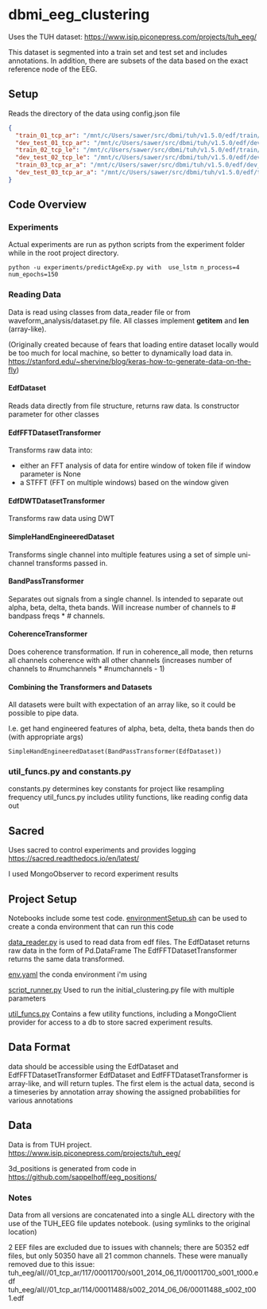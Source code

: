 # dbmi_eeg_clustering
Uses the TUH dataset:  https://www.isip.piconepress.com/projects/tuh_eeg/

This dataset is segmented into a train set and test set and includes annotations.
In addition, there are subsets of the data based on the exact reference node of the EEG.

## Setup
Reads the directory of the data using config.json file

``` config.json
{
  "train_01_tcp_ar": "/mnt/c/Users/sawer/src/dbmi/tuh/v1.5.0/edf/train/01_tcp_ar/",
  "dev_test_01_tcp_ar": "/mnt/c/Users/sawer/src/dbmi/tuh/v1.5.0/edf/dev_test/01_tcp_ar/",
  "train_02_tcp_le": "/mnt/c/Users/sawer/src/dbmi/tuh/v1.5.0/edf/train/02_tcp_le/",
  "dev_test_02_tcp_le": "/mnt/c/Users/sawer/src/dbmi/tuh/v1.5.0/edf/dev_test/02_tcp_le/",
  "train_03_tcp_ar_a": "/mnt/c/Users/sawer/src/dbmi/tuh/v1.5.0/edf/dev_test/03_tcp_ar_a/",
  "dev_test_03_tcp_ar_a": "/mnt/c/Users/sawer/src/dbmi/tuh/v1.5.0/edf/train/03_tcp_ar_a/"
}
```

## Code Overview

### Experiments

Actual experiments are run as python scripts from the experiment folder while in the root project directory.

```
python -u experiments/predictAgeExp.py with  use_lstm n_process=4 num_epochs=150
```



### Reading Data
Data is read using classes from data_reader file or from waveform_analysis/dataset.py file. All classes implement __getitem__ and __len__ (array-like).

(Originally created because of fears that loading entire dataset locally would be too much for local machine, so better to dynamically load data in. https://stanford.edu/~shervine/blog/keras-how-to-generate-data-on-the-fly)
#### EdfDataset
Reads data directly from file structure, returns raw data. Is constructor parameter for other classes

#### EdfFFTDatasetTransformer
Transforms raw data into:
* either an FFT analysis of data for entire window of token file if window parameter is None
* a STFFT (FFT on multiple windows) based on the window given

#### EdfDWTDatasetTransformer
Transforms raw data using DWT

#### SimpleHandEngineeredDataset
Transforms single channel into multiple features using a set of simple uni-channel transforms passed in.

#### BandPassTransformer
Separates out signals from a single channel. Is intended to separate out alpha, beta, delta, theta bands. Will increase number of channels to # bandpass freqs * # channels.

#### CoherenceTransformer
Does coherence transformation. If run in coherence_all mode, then returns all channels coherence with all other channels (increases number of channels to #numchannels * #numchannels - 1)

#### Combining the Transformers and Datasets
All datasets were built with expectation of an array like, so it could be possible to pipe data.

I.e. get hand engineered features of alpha, beta, delta, theta bands then do
(with appropriate args)
```
SimpleHandEngineeredDataset(BandPassTransformer(EdfDataset))
```

### util_funcs.py and constants.py
constants.py determines key constants for project like resampling frequency
util_funcs.py includes utility functions, like reading config data out

## Sacred
Uses sacred to control experiments and provides logging
https://sacred.readthedocs.io/en/latest/

I used MongoObserver to record experiment results

## Project Setup
Notebooks include some test code.
[environmentSetup.sh](environmentSetup.sh) can be used to create a conda environment that can run this code

[data_reader.py](data_reader.py) is used to read data from edf files.
The EdfDataset returns raw data in the form of Pd.DataFrame
The EdfFFTDatasetTransformer returns the same data transformed.

[env.yaml](env.yaml)
the conda environment i'm using

[script_runner.py](script_runner.py)
Used to run the initial_clustering.py file with multiple parameters

[util_funcs.py](util_funcs.py)
Contains a few utility functions, including a MongoClient provider for access to
a db to store sacred experiment results.

## Data Format
data should be accessible using the EdfDataset and EdfFFTDatasetTransformer
EdfDataset and EdfFFTDatasetTransformer is array-like, and will return tuples.
The first elem is the actual data, second is a timeseries by annotation array
showing the assigned probabilities for various annotations

## Data
Data is from TUH project.
https://www.isip.piconepress.com/projects/tuh_eeg/


3d_positions is generated from code in https://github.com/sappelhoff/eeg_positions/

### Notes
Data from all versions are concatenated into a single ALL directory with the use of the TUH_EEG file updates notebook.
(using symlinks to the original location)

2 EEF files are excluded due to issues with channels; there are 50352 edf files, but only 50350 have all 21 common channels.
These were manually removed due to this issue:
tuh_eeg/all//01_tcp_ar/117/00011700/s001_2014_06_11/00011700_s001_t000.edf
tuh_eeg/all//01_tcp_ar/114/00011488/s002_2014_06_06/00011488_s002_t001.edf
